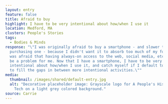 ```yaml
---
layout: entry
feature: false
title: Afraid to buy
highlight: I have to be very intentional about how/when I use it
location: Medford, MA
clusters: People's Stories
tags:
  - Bodies & Minds
response: "\"I was originally afraid to buy a smartphone - and slower to
  purchasing one - because I didn't want it to absorb too much of my focus. I
  was afraid that having always-on access to the web, social media, etc. would
  be a problem for me. Now that I have a smartphone, I have to be very
  intentional about how/when I use it, and catch myself if I default to using it
  to fill the gaps in between more intentional activities.\""
media:
  thumbnail: /images/shared/default-entry.jpg
  alt: "Decorative placeholder image: Grayscale logo for A People's History of
    Tech on a light grey colored background."
source: Carrie
---
```

